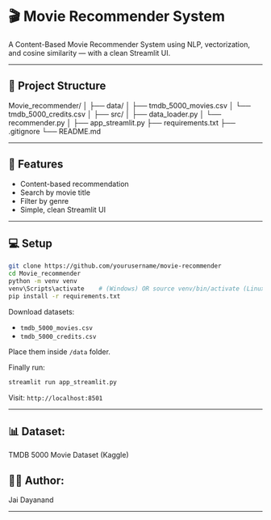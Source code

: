 # 🎬 Movie Recommender System

A Content-Based Movie Recommender System using NLP, vectorization, and cosine similarity — with a clean Streamlit UI.

---

## 💂 Project Structure

Movie\_recommender/
│
├── data/
│   ├── tmdb\_5000\_movies.csv
│   └── tmdb\_5000\_credits.csv
│
├── src/
│   ├── data\_loader.py
│   └── recommender.py
│
├── app\_streamlit.py
├── requirements.txt
├── .gitignore
└── README.md

---

## 🚀 Features

* Content-based recommendation
* Search by movie title
* Filter by genre
* Simple, clean Streamlit UI

---

## 💻 Setup

```bash
git clone https://github.com/yourusername/movie-recommender
cd Movie_recommender
python -m venv venv
venv\Scripts\activate    # (Windows) OR source venv/bin/activate (Linux/Mac)
pip install -r requirements.txt
```

Download datasets:

* `tmdb_5000_movies.csv`
* `tmdb_5000_credits.csv`

Place them inside `/data` folder.

Finally run:

```bash
streamlit run app_streamlit.py
```

Visit: `http://localhost:8501`

---

## 📊 Dataset:

TMDB 5000 Movie Dataset (Kaggle)

## 👨‍💼 Author:

Jai Dayanand

---
